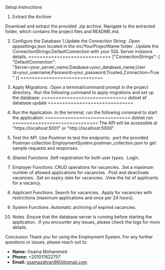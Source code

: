    Setup Instructions

1. Extract the Archive

Download and extract the provided .zip archive.
Navigate to the extracted folder, which contains the project files and README.md.

2. Configure the Database
   1.Update the Connection String:
     .Open appsettings.json located in the src/YourProjectName folder.
     .Update the ConnectionStrings:DefaultConnection with your SQL Server instance details.
=============================
     ["ConnectionStrings": {
  "DefaultConnection": "Server=your_server_name;Database=your_database_name;User Id=your_username;Password=your_password;Trusted_Connection=True"
     }]
=============================

2. Apply Migrations:
   .Open a terminal/command prompt in the project directory.
   .Run the following command to apply migrations and set up the database:
==============================
    dotnet ef database update
==============================

3. Run the Application
  .In the terminal, run the following command to start the application:
==============================
   dotnet run
==============================
   The API will be accessible at "https://localhost:5001" or "http://localhost:5000".

4. Test the API
   .Use Postman to test the endpoints.
   .port the provided Postman collection EmploymentSystem.postman_collection.json to get sample requests and responses.

5. Shared Functions
   .Self-registration for both user types.
   .Login.

6. Employer Functions
   .CRUD operations for vacancies.
   .Set a maximum number of allowed applications for vacancies.
   .Post and deactivate vacancies.
   .Set an expiry date for vacancies.
   .View the list of applicants for a vacancy.

7. Applicant Functions
   .Search for vacancies.
   .Apply for vacancies with restrictions (maximum applications and once per 24 hours).

8. System Functions
   .Automatic archiving of expired vacancies.

9. Notes
   .Ensure that the database server is running before starting the application.
   .If you encounter any issues, please check the logs for more details.


Conclusion
Thank you for using the Employment System. For any further questions or issues, please reach out to:
 
- **Name:** Osama Mohammed
- **Phone:** +201017622757
- **Email:** osamazahran960@gmail.com
